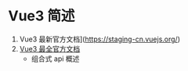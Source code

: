 # Vue3 简述

1. Vue3 最新官方文档](https://staging-cn.vuejs.org/) 
2. [Vue3 最全官方文档](https://v3.cn.vuejs.org/) 
   - 组合式 api 概述

